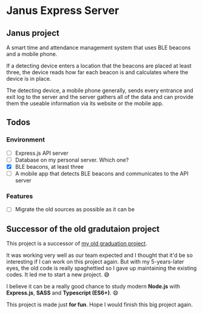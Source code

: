 # Janus Express Server

## Janus project

A smart time and attendance management system that uses BLE beacons and a mobile phone.

If a detecting device enters a location that the beacons are placed at least three, the device reads how far each beacon is and calculates where the device is in place.

The detecting device, a mobile phone generally, sends every entrance and exit log to the server and the server gathers all of the data and can provide them the useable information via its website or the mobile app.

## Todos

### Environment

- [ ] Express.js API server
- [ ] Database on my personal server. Which one?
- [x] BLE beacons, at least three
- [ ] A mobile app that detects BLE beacons and communicates to the API server

### Features

- [ ] Migrate the old sources as possible as it can be

## Successor of the old gradutaion project

This project is a successor of [my old graduation project](https://github.com/awesometic/207lab_iot_project).

It was working very well as our team expected and I thought that it'd be so interesting if I can work on this project again. But with my 5-years-later eyes, the old code is really spaghettied so I gave up maintaining the existing codes. It led me to start a new project. :sweat_smile:

I believe it can be a really good chance to study modern **Node.js** with **Express.js**, **SASS** and **Typescript (ES6+)**. :smile:

This project is made just **for fun**. Hope I would finish this big project again.
